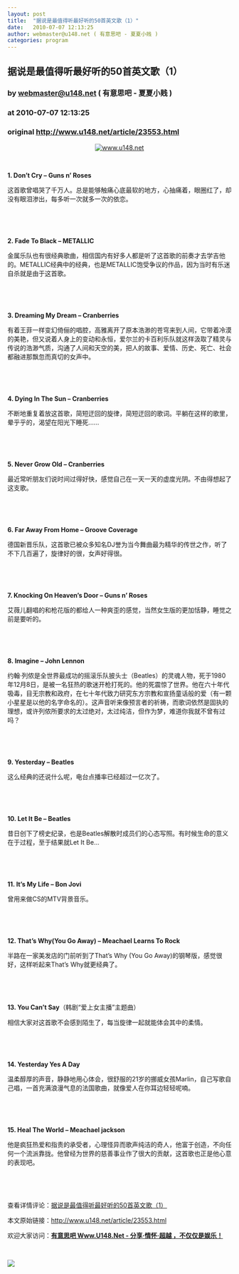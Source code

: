 ```yaml
---
layout: post
title:  "据说是最值得听最好听的50首英文歌（1）"
date:   2010-07-07 12:13:25
author: webmaster@u148.net ( 有意思吧 - 夏夏小贱 )
categories: program
---
```


## 据说是最值得听最好听的50首英文歌（1）
### by webmaster@u148.net ( 有意思吧 - 夏夏小贱 )
### at 2010-07-07 12:13:25
### original <http://www.u148.net/article/23553.html>

<p style="text-align:center"><a href="http://www.u148.net/"><img alt="www.u148.net" src="http://file1.u148.net/images/2010/6/1277720031953.jpg"></a></p><p> </p><p><strong>1. Don’t Cry – Guns n’ Roses</strong></p><p>这首歌曾唱哭了千万人。总是能够触痛心底最软的地方，心抽痛着，眼圈红了，却没有眼泪渗出，每多听一次就多一次的依恋。</p><p> </p><p style="text-align:center"></p><p> </p><p><strong>2. Fade To Black – METALLIC</strong></p><p>金属乐队也有很经典歌曲，相信国内有好多人都是听了这首歌的前奏才去学吉他的。METALLIC经典中的经典，也是METALLIC饱受争议的作品，因为当时有乐迷自杀就是由于这首歌。</p><p> </p><p style="text-align:center"></p><p> </p><p><strong>3. Dreaming My Dream – Cranberries</strong></p><p>有着王菲一样变幻倚俪的唱腔，高雅离开了原本浩渺的苍穹来到人间，它带着冷漠的美艳，但又说着人身上的变动和永恒，爱尔兰的卡百利乐队就这样汲取了精灵与传说的浩渺气质，沟通了人间和天空的美，把人的故事、爱情、历史、死亡、社会都融进那飘忽而真切的女声中。</p><p> </p><p style="text-align:center"></p><p> </p><p><strong>4. Dying In The Sun – Cranberries</strong></p><p>不断地重复着放这首歌，简短迂回的旋律，简短迂回的歌词。平躺在这样的歌里，晕乎乎的，渴望在阳光下睡死……</p><p> </p><p style="text-align:center"></p><p> </p><p><strong>5. Never Grow Old – Cranberries</strong></p><p>最近常听朋友们说时间过得好快，感觉自己在一天一天的虚度光阴。不由得想起了这支歌。</p><p> </p><p style="text-align:center"></p><p> </p><p><strong>6. Far Away From Home – Groove Coverage</strong></p><p>德国新晋乐队，这首歌已被众多知名DJ誉为当今舞曲最为精华的传世之作，听了不下几百遍了，旋律好的很，女声好得很。</p><p> </p><p style="text-align:center"></p><p> </p><p><strong>7. Knocking On Heaven’s Door – Guns n’ Roses</strong></p><p>艾薇儿翻唱的和枪花版的都给人一种爽歪的感觉，当然女生版的更加恬静，睡觉之前是要听的。</p><p> </p><p style="text-align:center"></p><p> </p><p><strong>8. Imagine – John Lennon</strong></p><p>约翰·列侬是全世界最成功的摇滚乐队披头士（Beatles）的灵魂人物，死于1980年12月8日，是被一名狂热的歌迷开枪打死的。他的死震惊了世界。他在六十年代吸毒，目无宗教和政府，在七十年代致力研究东方宗教和宣扬童话般的爱（有一颗小星星是以他的名字命名的）。这声音听来像预言者的祈祷，而歌词依然是固执的理想，或许列侬所要求的太过绝对，太过纯洁，但作为梦，难道你我就不曾有过吗？</p><p> </p><p style="text-align:center"></p><p> </p><p><strong>9. Yesterday – Beatles</strong></p><p>这么经典的还说什么呢，电台点播率已经超过一亿次了。</p><p> </p><p style="text-align:center"></p><p> </p><p><strong>10. Let It Be – Beatles</strong></p><p>昔日创下了榜史纪录，也是Beatles解散时成员们的心态写照。有时候生命的意义在于过程，至于结果就Let It Be…</p><p> </p><p style="text-align:center"></p><p> </p><p><strong>11. It’s My Life – Bon Jovi</strong></p><p>曾用来做CS的MTV背景音乐。</p><p> </p><p style="text-align:center"></p><p> </p><p><strong>12. That’s Why(You Go Away) – Meachael Learns To Rock</strong></p><p>半路在一家美发店的门前听到了That’s Why (You Go Away)的钢琴版，感觉很好，这样听起来That’s Why就更经典了。</p><p> </p><p style="text-align:center"></p><p> </p><p><strong>13. You Can’t Say</strong>（韩剧“爱上女主播”主题曲）</p><p>相信大家对这首歌不会感到陌生了，每当旋律一起就能体会其中的柔情。</p><p> </p><p style="text-align:center"></p><p> </p><p><strong>14. Yesterday Yes A Day</strong></p><p>温柔醇厚的声音，静静地用心体会，很舒服的21岁的挪威女孩Marlin，自己写歌自己唱，一首充满浪漫气息的法国歌曲，就像爱人在你耳边轻轻呢喃。</p><p> </p><p style="text-align:center"></p><p> </p><p><strong>15. Heal The World – Meachael jackson</strong></p><p>他是疯狂热爱和指责的承受者，心理怪异而歌声纯洁的奇人，他富于创造，不向任何一个流派靠拢。他曾经为世界的慈善事业作了很大的贡献，这首歌也正是他心意的表现吧。</p><p> </p><p style="text-align:center"></p><p> </p><p>查看详情评论：<a href="http://www.u148.net/article/23553.html">据说是最值得听最好听的50首英文歌（1）</a></p><p>本文原始链接：<a href="http://www.u148.net/article/23553.html">http://www.u148.net/article/23553.html</a></p><p>欢迎大家访问：<a href="http://www.u148.net"><strong>有意思吧 Www.U148.Net - 分享·情怀·超越 ，不仅仅是娱乐！</strong></a></p><p> </p><a href="http://s.click.taobao.com/a/qvVmnYhD5qI=-15599093"><img src="http://img.u148.net/activity/2010/7/inoherb.gif" border="0"></a><p> </p>